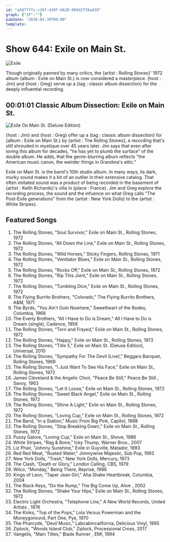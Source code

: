 ```yaml
---
id: "a5877ffc-c29f-439f-8620-009d2739ad39"
graph: {"1P":""}
pubdate: "2018-03-30T00:00"
template: 
---
```






# Show 644: Exile on Main St.

![Exile](https://static.soundopinions.org/images/2018/exile.jpg)

Though originally panned by many critics, the {artist : Rolling Stones}' 1972 album {album : Exile on Main St.} is now considered a masterpiece. {host : Jim} and {host : Greg} serve up a {tag : classic album dissection} for the deeply influential recording.



## 00:01:01 Classic Album Dissection: Exile on Main St.

![Exile On Main St. (Deluxe Edition)](https://static.soundopinions.org/assets/644/1P0.jpg)

{host : Jim} and {host : Greg} offer up a {tag : classic album dissection} for {album : Exile on Main St.} by {artist : The Rolling Stones}, a recording that's still shrouded in mystique over 45 years later. Jim says that even after loving this album for decades, "he has yet to plumb the surface" of the double album. He adds, that the genre-blurring album reflects "the American music canon, the weirder things in Grandma's attic."

Exile on Main St. is the band's 10th studio album. In many ways, its dark, murky sound makes it a bit of an outlier in their extensive catalog. That often imitated sound was a product of being recorded in the basement of {artist : Keith Richards}'s villa in {place : France}. Jim and Greg explore the recording process, the sound and the infuence on what Greg calls "The Post-Exile generations" from the {artist : New York Dolls} to the {artist : White Stripes}.



## Featured Songs

1. The Rolling Stones, "Soul Survivor," Exile on Main St., Rolling Stones, 1972
2. The Rolling Stones, "All Down the Line," Exile on Main St., Rolling Stones, 1972
3. The Rolling Stones, "Wild Horses," Sticky Fingers, Rolling Stones, 1971
4. The Rolling Stones, "Ventilator Blues," Exile on Main St., Rolling Stones, 1972
5. The Rolling Stones, "Rocks Off," Exile on Main St., Rolling Stones, 1972
6. The Rolling Stones, "Rip This Joint," Exile on Main St., Rolling Stones, 1972
7. The Rolling Stones, "Tumbling Dice," Exile on Main St., Rolling Stones, 1972
8. The Flying Burrito Brothers, "Colorado," The Flying Burrito Brothers, A&M, 1971
9. The Byrds, "You Ain't Goin Nowhere," Sweetheart of the Rodeo, Columbia, 1968
10. The Everly Brothers, "All I Have to Do is Dream," All I Have to Do is Dream (single), Cadence, 1958
11. The Rolling Stones, "Torn and Frayed," Exile on Main St., Rolling Stones, 1972
12. The Rolling Stones, "Happy," Exile on Main St., Rolling Stones, 1972
13. The Rolling Stones, "Title 5," Exile on Main St. (Deluxe Edition), Universal, 2010
14. The Rolling Stones, "Sympathy For The Devil (Live)," Beggars Banquet, Rolling Stones, 1968
15. The Rolling Stones, "I Just Want To See His Face," Exile on Main St., Rolling Stones, 1972
16. James Cleveland & the Angelic Choir, "Peace Be Still," Peace Be Still , Savoy, 1963
17. The Rolling Stones, "Let It Loose," Exile on Main St., Rolling Stones, 1972
18. The Rolling Stones, "Sweet Black Angel," Exile on Main St., Rolling Stones, 1972
19. The Rolling Stones, "Shine A Light," Exile on Main St., Rolling Stones, 1972
20. The Rolling Stones, "Loving Cup," Exile on Main St., Rolling Stones, 1972
21. The Band, "In a Station," Music From Big Pink, Capitol, 1968
22. The Rolling Stones, "Stop Breaking Down," Exile on Main St., Rolling Stones, 1972
23. Pussy Galore, "Loving Cup," Exile on Main St., Shove, 1986
24. White Stripes, "Rag & Bone," Icky Thump, Warner Bros., 2007
25. Liz Phair, "Johnny Sunshine," Exile in Guyville, Matador, 1993
26. Red Red Meat, "Rusted Water," Jimmywine Majestic, Sub Pop, 1993
27. New York Dolls, "Trash," New York Dolls, Mercury, 1973
28. The Clash, "Death or Glory," London Calling, CBS, 1979
29. Wilco, "Monday," Being There, Reprise, 1996
30. Kings of Leon, "Taper Jean Girl," Aha Shake Heartbreak, Columbia, 2004
31. The Black Keys, "Do the Rump," The Big Come Up, Alive , 2002
32. The Rolling Stones, "Shake Your Hips," Exile on Main St., Rolling Stones, 1972
33. Electric Light Orchestra, "Telephone Line," A New World Records, United Artists , 1976
34. The Kinks, "Top of the Pops," Lola Versus Powerman and the Moneygoround, Part One, Pye, 1970
35. The Pharcyde, "Devil Music," Labcabincalifornia, Delicious Vinyl, 1995
36. Ziplock, "Woods Island Club," Ziplock, Processional Cross, 2017
37. Vangelis, "Main Titles," Blade Runner , EMI, 1994